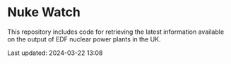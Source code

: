 # Nuke Watch

This repository includes code for retrieving the latest information available on the output of EDF nuclear power plants in the UK.

Last updated: 2024-03-22 13:08